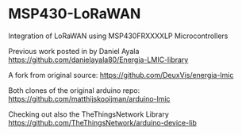 # MSP430-LoRaWAN
Integration of LoRaWAN using MSP430FRXXXXLP Microcontrollers

Previous work posted in by Daniel Ayala
https://github.com/danielayala80/Energia-LMIC-library 

A fork from original source: 
https://github.com/DeuxVis/energia-lmic

Both clones of the original arduino repo:
https://github.com/matthijskooijman/arduino-lmic

Checking out also the TheThingsNetwork Library 
https://github.com/TheThingsNetwork/arduino-device-lib
